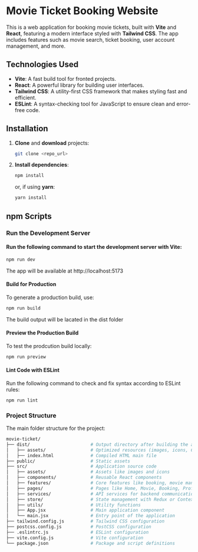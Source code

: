 

# Movie Ticket Booking Website

This is a web application for booking movie tickets, built with **Vite** and **React**, featuring a modern interface styled with **Tailwind CSS**.
The app includes features such as movie search, ticket booking, user account management, and more.

## Technologies Used

- **Vite**: A fast build tool for fronted projects.
- **React**: A powerful library for building user interfaces.
- **Tailwind CSS**: A utility-first CSS framework that makes styling fast and efficient.
- **ESLint**: A syntax-checking tool for JavaScript to ensure clean and error-free code.

## Installation

1. **Clone** and **download** projects:
    ```bash
    git clone <repo_url>
    ```
    
2. **Install dependencies**:
    ```bash
    npm install
    ```
    or, if using **yarn**:
    ```bash
    yarn install
    ```

## npm Scripts

### Run the Development Server
#### Run the following command to start the development server with Vite:
```bash
npm run dev
```
The app will be available at http://localhost:5173

#### Build for Production
To generate a production build, use:
```bash
npm run build
```
The build output will be lacated in the dist folder

#### Preview the Production Build
To test the prodcution build locally:
```bash
npm run preview
```

#### Lint Code with ESLint
Run the following command to check and fix syntax according to ESLint rules:
```bash
npm run lint
```

### Project Structure
The main folder structure for the project:
```bash
movie-ticket/
├── dist/                       # Output directory after building the app
│   ├── assets/                 # Optimized resources (images, icons, CSS, etc.)
│   ├── index.html              # Compiled HTML main file
├── public/                     # Static assets
├── src/                        # Application source code
│   ├── assets/                 # Assets like images and icons
│   ├── components/             # Reusable React components
│   ├── features/               # Core features like booking, movie management, user account
│   ├── pages/                  # Pages like Home, Movie, Booking, Profile
│   ├── services/               # API services for backend communication
│   ├── store/                  # State management with Redux or Context API
│   ├── utils/                  # Utility functions
│   ├── App.jsx                 # Main application component
│   └── main.jsx                # Entry point of the application
├── tailwind.config.js          # Tailwind CSS configuration
├── postcss.config.js           # PostCSS configuration
├── .eslintrc.js                # ESLint configuration
├── vite.config.js              # Vite configuration
└── package.json                # Package and script definitions
```


